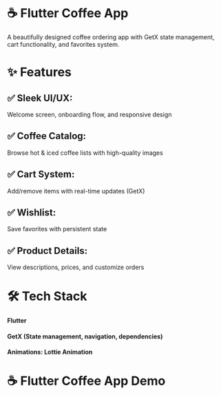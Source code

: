 # ☕ Flutter Coffee App
A beautifully designed coffee ordering app with GetX state management, cart functionality, and favorites system.

# ✨ Features
## ✅ Sleek UI/UX:
Welcome screen, onboarding flow, and responsive design

## ✅ Coffee Catalog:
Browse hot & iced coffee lists with high-quality images

## ✅ Cart System:
Add/remove items with real-time updates (GetX)

## ✅ Wishlist: 
Save favorites with persistent state

## ✅ Product Details: 
View descriptions, prices, and customize orders


# 🛠 Tech Stack
#### Flutter
#### GetX (State management, navigation, dependencies)
#### Animations: Lottie Animation

# ☕ Flutter Coffee App Demo

